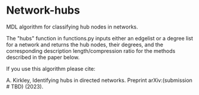 # Network-hubs
MDL algorithm for classifying hub nodes in networks. 

The "hubs" function in functions.py inputs either an edgelist or a degree list for a network and returns the hub nodes, their degrees, and the corresponding description length/compression ratio for the methods described in the paper below.

If you use this algorithm please cite:

A. Kirkley, Identifying hubs in directed networks. Preprint arXiv:(submission # TBD) (2023).

